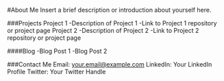 #About Me
Insert a brief description or introduction about yourself here.

###Projects
Project 1
-Description of Project 1
-Link to Project 1 repository or project page
Project 2
-Description of Project 2
-Link to Project 2 repository or project page

####Blog
-Blog Post 1
-Blog Post 2

###Contact Me
Email: your.email@example.com
LinkedIn: Your LinkedIn Profile
Twitter: Your Twitter Handle
